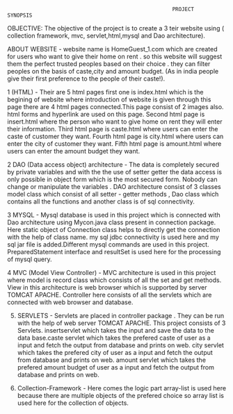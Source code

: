                                                          PROJECT    SYNOPSIS

OBJECTIVE: The objective of the project is to create a 3 teir website using ( collection framework, mvc, servlet,html,mysql and Dao architecture).

ABOUT WEBSITE - website name is HomeGuest_1.com which are created for users who want to give their home on rent . so this website will suggest them the perfect trusted peoples based on their choice . they can filter peoples on the basis of caste,city and amount budget.
(As in india people give their first preference to the people of their caste!).

1 (HTML) - Their are 5 html pages first one is index.html which is the begining of website where introduction of website is given through this page there are 4 html pages connected.This page consist of 2 images also. html forms and hyperlink are used on this page.
Second html page is insert.html where the person who want to give home on rent they will enter their information.
Third html page is caste.html where users can enter the caste of customer they want.
Fourth html page is city.html where users can enter the city of customer they want.
Fifth html page is amount.html where users can enter the amount budget they want.

2 DAO (Data access object) architecture - The data is completely secured by private variables and with the the use of setter getter the data access is only possible in object form which is the most secured form. Nobody can change or manipulate the variables . DAO architecture consist of 3 classes model class which consist of all setter - getter methods , Dao class which contains all the functions and another class is of sql connectivity.

3 MYSQL - Mysql database is used in this project which is connected with Dao architecture using Mycon.java class present in connection package. Here static object of Connection class helps to directly get the connection with the help of class name. my sql jdbc connectivity is used here and my sql jar file is added.Different mysql commands are used in this project. PreparedStatement interface and resultSet is used here for the processing of mysql query.

4 MVC (Model View Controller) - MVC architecture is used in this project where model is record class which consists of all the set and get methods. View in this architecture is web browser which is supported by server TOMCAT APACHE. Controller here consists of all the servlets which are connected with web browser and database.

5. SERVLETS - Servlets are placed in controller package . They can be run with the help of web server TOMCAT APACHE. This project consists of 3 Servlets. insertservlet which takes the input and save the data to the data base.caste servlet which takes the prefered caste of user as a input and fetch the output from database and prints on web. city servlet which takes the prefered city of user as a input and fetch the output from database and prints on web. amount servlet which takes the prefered amount budget of user as a input and fetch the output from database and prints on web. 

6. Collection-Framework - Here comes the logic part array-list is used here because there are multiple objects of the prefered choice so array list is used here for the collection of objects.
